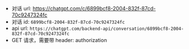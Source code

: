 - 对话 url: https://chatgpt.com/c/6899bcf8-2004-832f-87cd-70c9247324fc
- 对话 id: `6899bcf8-2004-832f-87cd-70c9247324fc`
- api url: `https://chatgpt.com/backend-api/conversation/6899bcf8-2004-832f-87cd-70c9247324fc`
- GET 请求，需要带 header: authorization